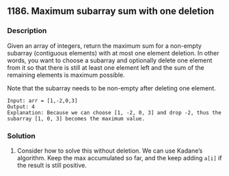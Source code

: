 ## 1186. Maximum subarray sum with one deletion
### Description
Given an array of integers, return the maximum sum for a non-empty subarray (contiguous elements) with at most one element deletion. In other words, you want to choose a subarray and optionally delete one element from it so that there is still at least one element left and the sum of the remaining elements is maximum possible.

Note that the subarray needs to be non-empty after deleting one element.

```
Input: arr = [1,-2,0,3]
Output: 4
Explanation: Because we can choose [1, -2, 0, 3] and drop -2, thus the subarray [1, 0, 3] becomes the maximum value.
```

### Solution
1. Consider how to solve this without deletion. We can use Kadane’s algorithm. Keep the max accumulated so far, and the keep adding `a[i]` if the result is still positive.

